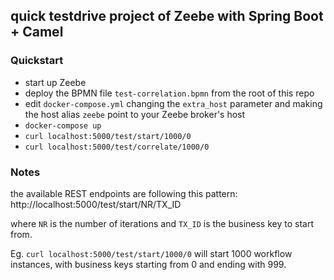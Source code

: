 ## quick testdrive project of Zeebe with Spring Boot + Camel

### Quickstart
* start up Zeebe 
* deploy the BPMN file `test-correlation.bpmn` from the root of this repo 
* edit `docker-compose.yml` changing the `extra_host` parameter and making the host alias `zeebe` point to your Zeebe broker's host
* `docker-compose up`
* `curl localhost:5000/test/start/1000/0`
* `curl localhost:5000/test/correlate/1000/0`

### Notes
the available REST endpoints are following this pattern:
http://localhost:5000/test/start/NR/TX_ID

where `NR` is the number of iterations and `TX_ID` is the business key to start from. 

Eg. `curl localhost:5000/test/start/1000/0` will start 1000 workflow instances, with business keys starting from 0 and ending with 999.
 

